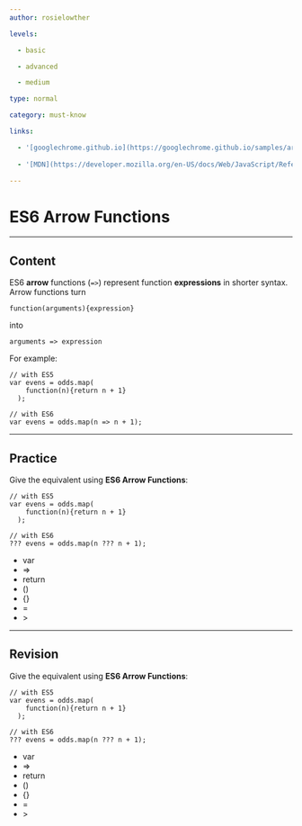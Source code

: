 ```yaml
---
author: rosielowther

levels:

  - basic

  - advanced

  - medium

type: normal

category: must-know

links:

  - '[googlechrome.github.io](https://googlechrome.github.io/samples/arrows-es6/){website}'
  
  - '[MDN](https://developer.mozilla.org/en-US/docs/Web/JavaScript/Reference/Functions/Arrow_functions){website}'

---
```


# ES6 Arrow Functions

---

## Content

ES6 **arrow** functions (`=>`) represent function **expressions** in shorter syntax. Arrow functions turn

```
function(arguments){expression}
```

into

```
arguments => expression
```

For example:

```
// with ES5
var evens = odds.map(
    function(n){return n + 1}
  );

// with ES6
var evens = odds.map(n => n + 1);
```

---

## Practice

Give the equivalent using **ES6 Arrow Functions**:

```
// with ES5
var evens = odds.map(
    function(n){return n + 1}
  );

// with ES6
??? evens = odds.map(n ??? n + 1);
```

- var
- =>
- return
- ()
- {}
- =
- \>

---

## Revision

Give the equivalent using **ES6 Arrow Functions**:

```
// with ES5
var evens = odds.map(
    function(n){return n + 1}
  );

// with ES6
??? evens = odds.map(n ??? n + 1);
```

- var
- =>
- return
- ()
- {}
- =
- \>
